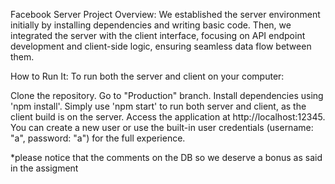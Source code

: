 
Facebook Server Project Overview:
We established the server environment initially by installing dependencies and writing basic code. Then, we integrated the server with the client interface, focusing on API endpoint development and client-side logic, ensuring seamless data flow between them.

How to Run It:
To run both the server and client on your computer:

Clone the repository.
Go to "Production" branch.
Install dependencies using 'npm install'.
Simply use 'npm start' to run both server and client, as the client build is on the server.
Access the application at http://localhost:12345.
You can create a new user or use the built-in user credentials (username: "a", password: "a") for the full experience.

*please notice that the comments on the DB so we deserve a bonus as said in the assigment
